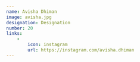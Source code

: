 ```yaml
---
name: Avisha Dhiman
image: avisha.jpg
designation: Designation
number: 20
links:
    -
        icon: instagram
        url: https://instagram.com/avisha.dhiman
---
```

